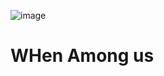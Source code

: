 ![image](https://user-images.githubusercontent.com/81398204/141243331-2864fbee-cddc-42eb-8c6d-cb540054adbc.png)
# WHen Among us
